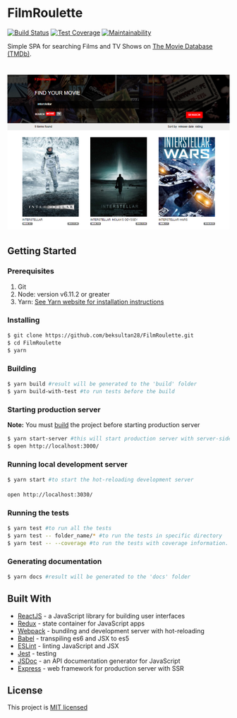 # FilmRoulette

[![Build Status](https://travis-ci.org/beksultan28/FilmRoulette.svg?branch=master)](https://travis-ci.org/beksultan28/FilmRoulette)
[![Test Coverage](https://api.codeclimate.com/v1/badges/619893fed814a7abebba/test_coverage)](https://codeclimate.com/github/beksultan28/FilmRoulette/test_coverage)
[![Maintainability](https://api.codeclimate.com/v1/badges/619893fed814a7abebba/maintainability)](https://codeclimate.com/github/beksultan28/FilmRoulette/maintainability)

Simple SPA for searching Films and TV Shows on [The Movie Database (TMDb)](https://www.themoviedb.org/).

# ![Simple SPA for searching Films and TV Shows on The Movie Database (TMDb)](./src/client/static/images/screenshot.png)



## Getting Started

### Prerequisites

1. Git
2. Node: version v6.11.2 or greater
3. Yarn: [See Yarn website for installation instructions](https://yarnpkg.com/lang/en/docs/install/)

### Installing

```sh
$ git clone https://github.com/beksultan28/FilmRoulette.git
$ cd FilmRoulette
$ yarn
```

### Building

```sh
$ yarn build #result will be generated to the 'build' folder
$ yarn build-with-test #to run tests before the build
```

### Starting production server
**Note:** You must [build](#building) the project before starting production server

```sh
$ yarn start-server #this will start production server with server-side rendering
$ open http://localhost:3000/
```

### Running local development server

```sh
$ yarn start #to start the hot-reloading development server

open http://localhost:3030/
```

### Running the tests

```sh
$ yarn test #to run all the tests
$ yarn test -- folder_name/* #to run the tests in specific directory
$ yarn test -- --coverage #to run the tests with coverage information. Result will be generated to the 'coverage' folder
```

### Generating documentation

```sh
$ yarn docs #result will be generated to the 'docs' folder
```

## Built With

* [ReactJS](https://reactjs.org/) - a JavaScript library for building user interfaces
* [Redux](http://redux.js.org/) - state container for JavaScript apps
* [Webpack](https://webpack.js.org/) - bundilng and development server with hot-reloading
* [Babel](https://babeljs.io/) - transpiling es6 and JSX to es5
* [ESLint](https://eslint.org/) - linting JavaScript and JSX
* [Jest](https://facebook.github.io/jest/) - testing
* [JSDoc](http://usejsdoc.org/) - an API documentation generator for JavaScript
* [Express](https://expressjs.com/) - web framework for production server with SSR

## License

This project is [MIT licensed](LICENSE)
